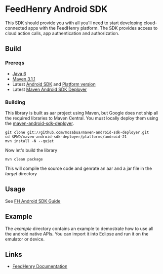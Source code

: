 # FeedHenry Android SDK

This SDK should provide you with all you'll need to start developing cloud-connected apps with the FeedHenry platform. The SDK provides access to cloud action calls, app authentication and authorization. 

## Build

### Prereqs

* [Java 6](http://www.oracle.com/technetwork/java/javase/downloads/index.html)
* [Maven 3.1.1](http://maven.apache.org/)
* Latest [Android SDK](https://developer.android.com/sdk/index.html) and [Platform version](http://developer.android.com/tools/revisions/platforms.html)
* Latest [Maven Android SDK Deployer](https://github.com/mosabua/maven-android-sdk-deployer)

### Building

This library is built as aar project using Maven, but Google does not ship all the required libraries to Maven Central. You must locally deploy them using the [maven-android-sdk-deployer](https://github.com/mosabua/maven-android-sdk-deployer).

```
git clone git://github.com/mosabua/maven-android-sdk-deployer.git
cd $PWD/maven-android-sdk-deployer/platforms/android-21
mvn install -N --quiet
```

Now let's build the library

```
mvn clean package
```

This will compile the source code and genrate an aar and a jar  file in the _target_ directory

## Usage

See [FH Android SDK Guide](http://docs.feedhenry.com/v2/sdk_android.html)

## Example

The _example_ directory contains an example to demostrate how to use all the android native APIs. You can import it into Eclipse and run it on the emulator or device.
	
## Links

* [FeedHenry Documentation](http://docs.feedhenry.com)